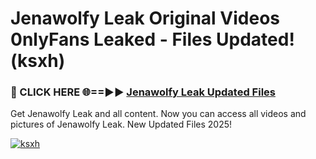 # Jenawolfy Leak Original Videos 0nlyFans Leaked - Files Updated! (ksxh)

<h3>🔴 CLICK HERE 🌐==►► <a href="https://tinyurl.com/2jnfzry5" rel="nofollow">Jenawolfy Leak Updated Files</a></h3>

Get Jenawolfy Leak and all content. Now you can access all videos and pictures of Jenawolfy Leak. New Updated Files 2025!

[![ksxh](https://i.imgur.com/GyGTBgg.gif)](https://tinyurl.com/2jnfzry5)
